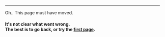 <hr class="is-large">

<div class="box is-large has-text-centered">

<div class="title is-serif">
    Oh.. This page must have moved.
</div>

<h4 class="is-size-5 has-text-weight-semibold has-text-grey-dark">It's not clear what went wrong.<br>The best is to go back, or try the <a href="/#"> first page</a>.</h4>

</div>

